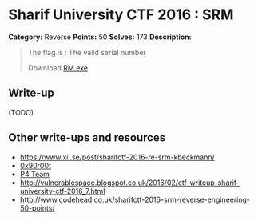 # Sharif University CTF 2016 : SRM

**Category:** Reverse
**Points:** 50
**Solves:** 173
**Description:**

> The flag is : The valid serial number
>
> Download [RM.exe](./RM.exe)


## Write-up

(TODO)

## Other write-ups and resources

* <https://www.xil.se/post/sharifctf-2016-re-srm-kbeckmann/>
* [0x90r00t](https://0x90r00t.com/2016/02/07/sharif-university-ctf-2016-reverse-50-srm-write-up/)
* [P4 Team](https://github.com/p4-team/ctf/tree/master/2016-02-05-sharif/re_50_srm)
* <http://vulnerablespace.blogspot.co.uk/2016/02/ctf-writeup-sharif-university-ctf-2016_7.html>
* <http://www.codehead.co.uk/sharifctf-2016-srm-reverse-engineering-50-points/>
